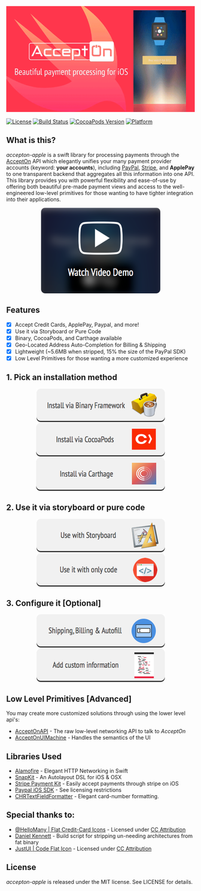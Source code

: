 <div style='text-align: center'>
  <img src='./header.gif' />
</div>

[![License](http://img.shields.io/badge/license-MIT-green.svg?style=flat)](https://github.com/sotownsend/accepton-apple/blob/master/LICENSE)
[![Build Status](https://travis-ci.org/accepton/accepton-apple.svg?branch=master)](https://travis-ci.org/accepton/)
[![CocoaPods Version](https://img.shields.io/cocoapods/v/accepton.svg)](https://img.shields.io/cocoapods/v/accepton-apple.svg)
[![Platform](https://img.shields.io/badge/Platforms-ios%20%7C%20osx%20%7C%20watchos%20%7C%20tvos-ff69b4.svg)](https://developer.apple.com)

## What is this?
*accepton-apple* is a swift library for processing payments through the [AcceptOn](http://accepton.com) API which elegantly unifies your many payment provider accounts (keyword: **your accounts**), including [PayPal](http://paypal.com), [Stripe](http://stripe.com), and **ApplePay** to one transparent backend that aggregates all this information into one API.  This library provides you with powerful flexibility and ease-of-use by offering both beautiful pre-made payment views and access to the well-engineered low-level primitives for those wanting to have tighter integration into their applications.

<a href='https://www.dropbox.com/s/3k0psggc1cvtipl/App%20Preview%20%28With%20Titles%29.mp4?dl=0'>
<div style='text-align: center'>
  <img src='./docs/images/play_video_demo.png' />
</div>
</a>

## Features
  - [x] Accept Credit Cards, ApplePay, Paypal, and more!
  - [x] Use it via Storyboard or Pure Code
  - [x] Binary, CocoaPods, and Carthage available
  - [x] Geo-Located Address Auto-Completion for Billing & Shipping
  - [x] Lightweight (~5.6MB when stripped, 15% the size of the PayPal SDK)
  - [x] Low Level Primitives for those wanting a more customized experience

## 1. Pick an installation method
<a href='./docs/install/binary.md'>
<div style='text-align: center'>
  <img src='./docs/images/install_by_binary_framework_button.png' />
</div>
</a>

<a href='./docs/install/cocoapods.md'>
<div style='text-align: center'>
  <img src='./docs/images/install_by_cocoapods_button.png' />
</div>
</a>

<a href='./docs/install/carthage.md'>
<div style='text-align: center'>
  <img src='./docs/images/install_by_carthage_button.png' />
</div>
</a>

## 2. Use it via storyboard or pure code
<a href='./docs/use/use_with_storyboard.md'>
<div style='text-align: center'>
  <img src='./docs/images/use_with_storyboard.png' />
</div>
</a>

<a href='./docs/use/use_with_only_code.md'>
<div style='text-align: center'>
  <img src='./docs/images/use_with_only_code.png' />
</div>
</a>

## 3. Configure it [Optional]
<a href='./docs/configure/billing_shipping_autofill_hints.md'>
<div style='text-align: center'>
  <img src='./docs/images/autofill_hints.png' />
</div>
</a>

<a href='./docs/configure/add_custom_information.md'>
<div style='text-align: center'>
  <img src='./docs/images/add_custom_information.png' />
</div>
</a>

## Low Level Primitives [Advanced]
You may create more customized solutions through using the lower level api's:

  * [AcceptOnAPI](./docs/AcceptOnAPI.md) - The raw low-level networking API to talk to *AcceptOn*
  * [AcceptOnUIMachine](./docs/AcceptOnUIMachine.md) - Handles the semantics of the UI

## Libraries Used
  * [Alamofire](https://github.com/Alamofire/Alamofire/) - Elegant HTTP Networking in Swift
  * [SnapKit](http://snapkit.io) - An Autolayout DSL for iOS & OSX
  * [Stripe Payment Kit](https://github.com/stripe/PaymentKit) - Easily accept payments through stripe on iOS
  * [Paypal iOS SDK](https://github.com/paypal/PayPal-iOS-SDK) - See licensing restrictions
  * [CHRTextFieldFormatter](https://github.com/chebur/CHRTextFieldFormatter) - Elegant card-number formatting.

## Special thanks to:
  * [@HelloMany | Flat Credit-Card Icons](https://www.iconfinder.com/HelloMany) - Licensed under [CC Attribution](http://creativecommons.org/licenses/by/2.5/)
  * [Daniel Kennett](http://ikennd.ac/blog/2015/02/stripping-unwanted-architectures-from-dynamic-libraries-in-xcode/) - Build script for stripping un-needing architectures from fat binary
  * [JustUI | Code Flat Icon](https://www.iconfinder.com/justui) - Licensed under [CC Attribution](http://creativecommons.org/licenses/by/3.0/)

## License
*accepton-apple* is released under the MIT license. See LICENSE for details.
